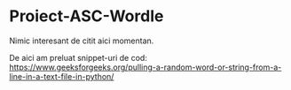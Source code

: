 # Proiect-ASC-Wordle

Nimic interesant de citit aici momentan.

De aici am preluat snippet-uri de cod:
https://www.geeksforgeeks.org/pulling-a-random-word-or-string-from-a-line-in-a-text-file-in-python/
